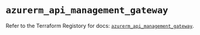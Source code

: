 # `azurerm_api_management_gateway`

Refer to the Terraform Registory for docs: [`azurerm_api_management_gateway`](https://registry.terraform.io/providers/hashicorp/azurerm/3.83.0/docs/resources/api_management_gateway).
